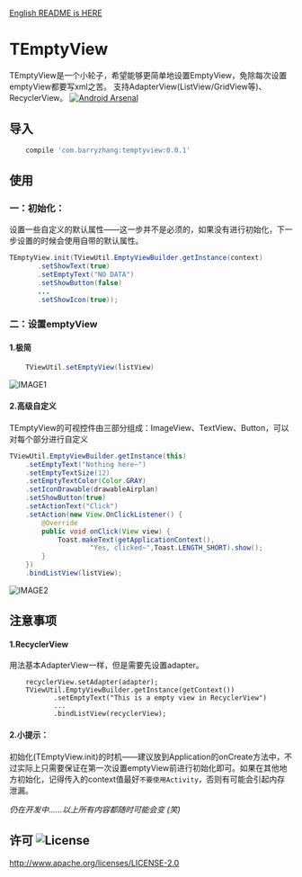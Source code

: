 
[English README is HERE](./README.md)
# TEmptyView

TEmptyView是一个小轮子，希望能够更简单地设置EmptyView，免除每次设置emptyView都要写xml之苦。
支持AdapterView(ListView/GridView等)、RecyclerView。
[![Android Arsenal](https://img.shields.io/badge/Android%20Arsenal-TEmptyView-green.svg?style=true)](https://android-arsenal.com/details/1/3886)

## 导入 
```groovy
	compile 'com.barryzhang:temptyview:0.0.1' 
```

## 使用 

### 一：初始化： 

设置一些自定义的默认属性——这一步并不是必须的，如果没有进行初始化，下一步设置的时候会使用自带的默认属性。

```java
TEmptyView.init(TViewUtil.EmptyViewBuilder.getInstance(context)
       .setShowText(true)
       .setEmptyText("NO DATA")
       .setShowButton(false)
       ...
       .setShowIcon(true));
```

### 二：设置emptyView

#### 1.极简 
```java
    TViewUtil.setEmptyView(listView)
```
![IMAGE1](./etc/demo1.png)
#### 2.高级自定义
TEmptyView的可视控件由三部分组成：ImageView、TextView、Button，可以对每个部分进行自定义  

```java
TViewUtil.EmptyViewBuilder.getInstance(this)
	.setEmptyText("Nothing here~")
	.setEmptyTextSize(12)
	.setEmptyTextColor(Color.GRAY)
	.setIconDrawable(drawableAirplan)
	.setShowButton(true)
	.setActionText("Click")
	.setAction(new View.OnClickListener() {
		@Override
		public void onClick(View view) {
		    Toast.makeText(getApplicationContext(),
		            "Yes, clicked~",Toast.LENGTH_SHORT).show();
		}
	})	
	.bindListView(listView);
```

![IMAGE2](./etc/demo2.png)
## 注意事项

#### 1.RecyclerView
用法基本AdapterView一样，但是需要先设置adapter。 

```
	recyclerView.setAdapter(adapter);
	TViewUtil.EmptyViewBuilder.getInstance(getContext())
           .setEmptyText("This is a empty view in RecyclerView")
           ...
           .bindListView(recyclerView);
```

#### 2.小提示：
初始化(TEmptyView.init)的时机——建议放到Application的onCreate方法中，不过实际上只需要保证在第一次设置emptyView前进行初始化即可。如果在其他地方初始化，记得传入的context值最好`不要使用Activity`，否则有可能会引起内存泄漏。




*仍在开发中……以上所有内容都随时可能会变 (笑)*  


许可 ![License](https://img.shields.io/hexpm/l/plug.svg)
-----------------------------------------------------

http://www.apache.org/licenses/LICENSE-2.0